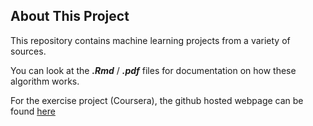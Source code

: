 ## About This Project

This repository contains machine learning projects from a variety of sources.

You can look at the ***.Rmd*** / ***.pdf*** files for documentation on how these algorithm works.

For the exercise project (Coursera), the github hosted webpage can be found 
[here][1]


[1]: jrinder42.github.io/MachineLearning/CourseraMachineLearning/predictClasse.html